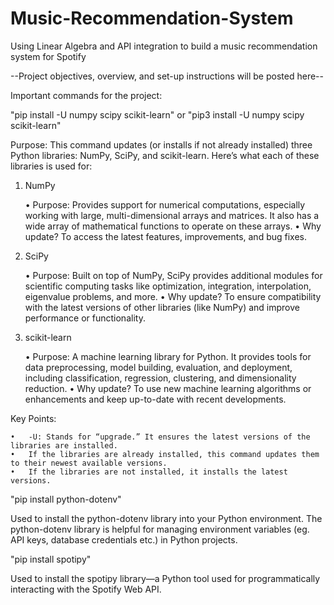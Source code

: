 # Music-Recommendation-System
Using Linear Algebra and API integration to build a music recommendation system for Spotify

--Project objectives, overview, and set-up instructions will be posted here--

Important commands for the project:

"pip install -U numpy scipy scikit-learn" or "pip3 install -U numpy scipy scikit-learn"

Purpose: This command updates (or installs if not already installed) three Python libraries: NumPy, SciPy, and scikit-learn. Here’s what each of these libraries is used for:

1. NumPy

	•	Purpose: Provides support for numerical computations, especially working with large, multi-dimensional arrays and matrices. It also has a wide array of mathematical functions to operate on these arrays.
	•	Why update? To access the latest features, improvements, and bug fixes.

2. SciPy

	•	Purpose: Built on top of NumPy, SciPy provides additional modules for scientific computing tasks like optimization, integration, interpolation, eigenvalue problems, and more.
	•	Why update? To ensure compatibility with the latest versions of other libraries (like NumPy) and improve performance or functionality.

3. scikit-learn

	•	Purpose: A machine learning library for Python. It provides tools for data preprocessing, model building, evaluation, and deployment, including classification, regression, clustering, and dimensionality reduction.
	•	Why update? To use new machine learning algorithms or enhancements and keep up-to-date with recent developments.

Key Points:

	•	-U: Stands for “upgrade.” It ensures the latest versions of the libraries are installed.
	•	If the libraries are already installed, this command updates them to their newest available versions.
	•	If the libraries are not installed, it installs the latest versions.

"pip install python-dotenv"

Used to install the python-dotenv library into your Python environment. The python-dotenv library is helpful for managing environment variables (eg. API keys, database credentials etc.) in Python projects.

"pip install spotipy"

Used to install the spotipy library—a Python tool used for programmatically interacting with the Spotify Web API.